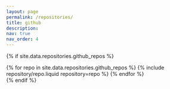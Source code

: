 ```yaml
---
layout: page
permalink: /repositories/
title: github
description: 
nav: true
nav_order: 4
---
```


{% if site.data.repositories.github_repos %}


<div class="repositories d-flex flex-wrap flex-md-row flex-column justify-content-between align-items-center">
  {% for repo in site.data.repositories.github_repos %}
    {% include repository/repo.liquid repository=repo %}
  {% endfor %}
</div>
{% endif %}
